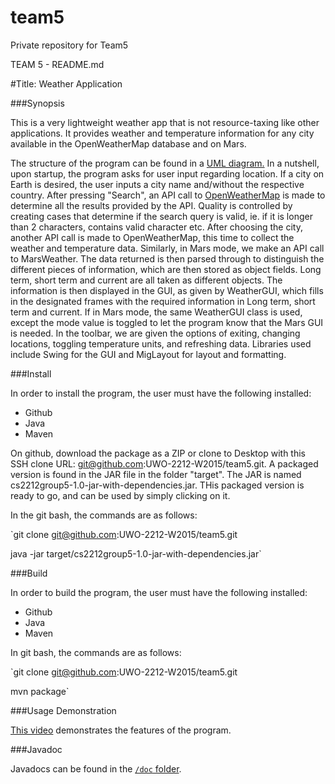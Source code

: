 # team5
Private repository for Team5

TEAM 5 - README.md


#Title: Weather Application

###Synopsis

This is a very lightweight weather app that is not resource-taxing like other applications. It provides weather and temperature information for any city available in the OpenWeatherMap database and on Mars. 

The structure of the program can be found in a [UML diagram.](https://i.imgur.com/hg67sQZ.png) In a nutshell, upon startup, the program asks for user input regarding location. If a city on Earth is desired, the user inputs a city name and/without the respective country. After pressing "Search", an API call to [OpenWeatherMap](http://openweathermap.org/api) is made to determine all the results provided by the API. Quality is controlled by creating cases that determine if the search query is valid, ie. if it is longer than 2 characters, contains valid character etc. After choosing the city, another API call is made to OpenWeatherMap, this time to collect the weather and temperature data. Similarly, in Mars mode, we make an API call to MarsWeather. The data returned is then parsed through to distinguish the different pieces of information, which are then stored as object fields. Long term, short term and current are all taken as different objects. The information is then displayed in the GUI, as given by WeatherGUI, which fills in the designated frames with the required information in Long term, short term and current. If in Mars mode, the same WeatherGUI class is used, except the mode value is toggled to let the program know that the Mars GUI is needed. In the toolbar, we are given the options of exiting, changing locations, toggling temperature units, and refreshing data. Libraries used include Swing for the GUI and MigLayout for layout and formatting.

###Install

In order to install the program, the user must have the following installed:

* Github
* Java
* Maven

On github, download the package as a ZIP or clone to Desktop with this SSH clone URL: git@github.com:UWO-2212-W2015/team5.git. A packaged version is found in the JAR file in the folder "target". The JAR is named cs2212group5-1.0-jar-with-dependencies.jar. THis packaged version is ready to go, and can be used by simply clicking on it.

In the git bash, the commands are as follows:

`git clone git@github.com:UWO-2212-W2015/team5.git

java -jar target/cs2212group5-1.0-jar-with-dependencies.jar`

###Build

In order to build the program, the user must have the following installed:

* Github
* Java
* Maven

In git bash, the commands are as follows:

`git clone git@github.com:UWO-2212-W2015/team5.git

mvn package`

###Usage Demonstration

[This video]() demonstrates the features of the program.

###Javadoc

Javadocs can be found in the [`/doc` folder](https://github.com/UWO-2212-W2015/team5/tree/master/doc).
